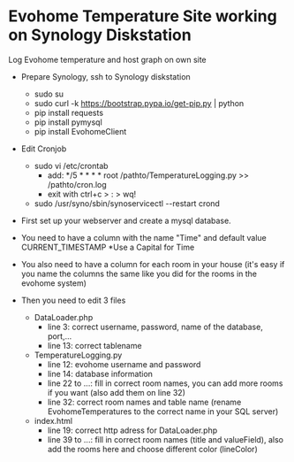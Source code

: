 # Evohome Temperature Site working on Synology Diskstation
Log Evohome temperature and host graph on own site


  - Prepare Synology, ssh to Synology diskstation
      - sudo su
      - sudo curl -k https://bootstrap.pypa.io/get-pip.py | python
      - pip install requests
      - pip install pymysql
      - pip install EvohomeClient
  - Edit Cronjob
      - sudo vi /etc/crontab
        - add: */5 * * * * root    /pathto/TemperatureLogging.py >> /pathto/cron.log
        - exit with ctrl+c > : > wq!
      - sudo /usr/syno/sbin/synoservicectl --restart crond


  - First set up your webserver and create a mysql database.
  - You need to have a column with the name "Time" and default value CURRENT_TIMESTAMP *Use a Capital for Time
  - You also need to have a column for each room in your house (it's easy if you name the columns the same like you did for the rooms in the evohome system)
  
  - Then you need to edit 3 files
    - DataLoader.php
      - line 3: correct username, password, name of the database, port,...
      - line 13: correct tablename
    - TemperatureLogging.py
      - line 12: evohome username and password
      - line 14: database information
      - line 22 to ...: fill in correct room names, you can add more rooms if you want (also add them on line 32)
      - line 32: correct room names and table name (rename EvohomeTemperatures to the correct name in your SQL server)
    - index.html
      - line 19: correct http adress for DataLoader.php
      - line 39 to ...: fill in correct room names (title and valueField), also add the rooms here and choose different color (lineColor)
